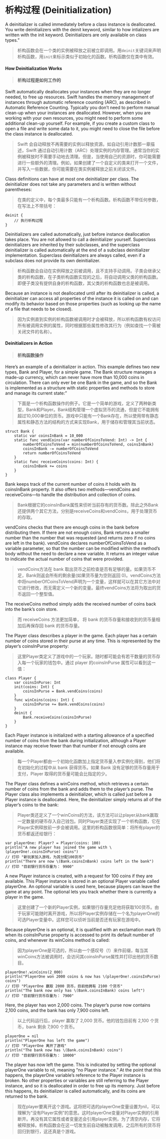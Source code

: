 # 析构过程 (Deinitialization)

A deinitializer is called immediately before a class instance is deallocated. You write deinitializers with the deinit keyword, similar to how intializers are written with the init keyword. Deinitializers are only available on class types.”

> 析构函数会在一个类的实例被释放之前被立即调用。用`deinit`关键词来声明析构函数，用`init`来标示类似于初始化的函数。析构函数仅在类中有效。

#### How Deinitialization Works

> ####  析构过程是如何工作的

Swift automatically deallocates your instances when they are no longer needed, to free up resources. Swift handles the memory management of instances through automatic reference counting (ARC), as described in Automatic Reference Counting. Typically you don’t need to perform manual clean-up when your instances are deallocated. However, when you are working with your own resources, you might need to perform some additional clean-up yourself. For example, if you create a custom class to open a file and write some data to it, you might need to close the file before the class instance is deallocated.

> Swift 会自动释放不再需要的实例以释放资源。如自动引用计数那一章描述，Swift 通过自动引用计数（ARC）处理实例的内存管理。通常当你的实例被释放时不需要手动地去清理。但是，当使用自己的资源时，你可能需要进行一些额外的清理。例如，如果创建了一个自定义的类来打开一个文件，并写入一些数据，你可能需要在类实例被释放之前关闭该文件。


Class definitions can have at most one deinitializer per class. The deinitializer does not take any parameters and is written without parentheses:

> 在类的定义中，每个类最多只能有一个析构函数。析构函数不带任何参数，在写法上不带括号：

````
deinit {
    // 执行析构过程
}
````


Deinitializers are called automatically, just before instance deallocation takes place. You are not allowed to call a deinitializer yourself. Superclass deinitializers are inherited by their subclasses, and the superclass deinitializer is called automatically at the end of a subclass deinitializer implementation. Superclass deinitializers are always called, even if a subclass does not provide its own deinitializer.


> 析构函数会自动在实例释放之前被调用，且不支持手动调用。子类会继承父类的析构函数，在子类析构函数实现的之后，将自动调用父类的析构函数。即便子类没有提供自身的析构函数，其父类的析构函数也总是被调用。


Because an instance is not deallocated until after its deinitializer is called, a deinitializer can access all properties of the instance it is called on and can modify its behavior based on those properties (such as looking up the name of a file that needs to be closed).

> 因为实例直到实例的析构函数被调用时才会被释放，所以析构函数有权访问所有被调用实例的属性，同时根据那些属性修改其行为（例如查找一个需被关闭文件的名称）。



#### Deinitializers in Action

> #### 析构函数操作


Here’s an example of a deinitializer in action. This example defines two new types, Bank and Player, for a simple game. The Bank structure manages a made-up currency, which can never have more than 10,000 coins in circulation. There can only ever be one Bank in the game, and so the Bank is implemented as a structure with static properties and methods to store and manage its current state:”

> 下面是一个析构函数操作的例子。它是一个简单的游戏，定义了两种新类型，Bank和Player。Bank结构管理一个虚拟货币的流通，但是它不能拥有超过10,000单位的货币。游戏中只能有一个Bank存在，所以使用带有静态属性和静态方法的结构的方式来实现Bank，用于储存和管理其当前状态。


````
struct Bank {
    static var coinsInBank = 10_000
    static func vendCoins(var numberOfCoinsToVend: Int) -> Int {
        numberOfCoinsToVend = min(numberOfCoinsToVend, coinsInBank)
        coinsInBank -= numberOfCoinsToVend
        return numberOfCoinsToVend
    }
    static func receiveCoins(coins: Int) {
        coinsInBank += coins
    }
}
````


Bank keeps track of the current number of coins it holds with its coinsInBank property. It also offers two methods—vendCoins and receiveCoins—to handle the distribution and collection of coins.

> Bank根据它的coinsInBank属性来侦听当前存有的货币数。除此之外Bank还提供两个其它方法，分别是receiveCoins和vendCoins，用于处理货币的存取。



vendCoins checks that there are enough coins in the bank before distributing them. If there are not enough coins, Bank returns a smaller number than the number that was requested (and returns zero if no coins are left in the bank). vendCoins declares numberOfCoinsToVend as a variable parameter, so that the number can be modified within the method’s body without the need to declare a new variable. It returns an integer value to indicate the actual number of coins that were provided.

> vendCoins方法在 bank 取出货币之前检查是否有足够的量。如果货币不足，Bank则返会所有的剩余量(如果货币量为空则返回 0)。vendCoins方法中将numberOfCoinsToVend声明为一个变量，这样就可以在其它方法中对它进行修改，而无需定义一个新的变量。最终vendCoins方法将为取出的货币返回一个整型值。



The receiveCoins method simply adds the received number of coins back into the bank’s coin store.

> 而 receiveCoins 方法更加简单， 将 bank 的货币存量和接收到的货币量相加后再保存回 bank 的货币存量。



The Player class describes a player in the game. Each player has a certain number of coins stored in their purse at any time. This is represented by the player’s coinsInPurse property:

> 这里Player类定义了游戏中的一个玩家。随时都可能会有若干数量的货币存入每一个玩家的钱包中。通过 player 的coinsInPurse 属性可以看到这一值：



````
class Player {
    var coinsInPurse: Int
    init(coins: Int) {
        coinsInPurse = Bank.vendCoins(coins)
    }
    func winCoins(coins: Int) {
        coinsInPurse += Bank.vendCoins(coins)
    }
    deinit {
        Bank.receiveCoins(coinsInPurse)
    }
}
````

Each Player instance is initialized with a starting allowance of a specified number of coins from the bank during initialization, although a Player instance may receive fewer than that number if not enough coins are available.

> 每一个Player都由一个初始化函数加上指定货币量入参实例化得到，他们将在初始化的过程中从 bank 获得货币。如果 Bank 没有足够的货币存量用于支付，Player 取得的货币量可能会比指定的少。



The Player class defines a winCoins method, which retrieves a certain number of coins from the bank and adds them to the player’s purse. The Player class also implements a deinitializer, which is called just before a Player instance is deallocated. Here, the deinitializer simply returns all of the player’s coins to the bank:

> Player类还定义了一个winCoins的方法，该方法可以让player从bank赢取一定数量的硬币存入自己钱包。同时Player类还实现了一个析构函数，它在Player实例释放前一步会被调用。这里的析构函数很简单：将所有player的货币都返还给银行：




````
var playerOne: Player? = Player(coins: 100)
println("A new player has joined the game with \(playerOne!.coinsInPurse) coins")
// 打印 "新玩家加入游戏，为其分配100货币"
println("There are now \(Bank.coinsInBank) coins left in the bank")
// 打印 "目前银行货币存量为： 9900"
````


A new Player instance is created, with a request for 100 coins if they are available. This Player instance is stored in an optional Player variable called playerOne. An optional variable is used here, because players can leave the game at any point. The optional lets you track whether there is currently a player in the game.

> 这里创建了一个新的Player实例，如果银行存量充足他将获取100货币。由于玩家可能随时离开游戏，所以将Player实例存储在一个名为playerOne的可选Player变量中。这样您可以侦听当前是否还有玩家在游戏中。





Because playerOne is an optional, it is qualified with an exclamation mark (!) when its coinsInPurse property is accessed to print its default number of coins, and whenever its winCoins method is called:

> 因为playerOne是可选的，所以由一个感叹号（!）来作前缀，每当其winCoins方法被调用时，会访问其coinsInPurse属性并打印出他的货币数目。





````
playerOne!.winCoins(2_000)
println("PlayerOne won 2000 coins & now has \(playerOne!.coinsInPurse) coins")
// 打印 "PlayerOne 赢取 2000 货币，目前他拥有 2100 个货币"
println("The bank now only has \(Bank.coinsInBank) coins left")
// 打印 "目前银行货币存量为： 7900"
````




Here, the player has won 2,000 coins. The player’s purse now contains 2,100 coins, and the bank has only 7,900 coins left.

> 以上代码运行后，player 赢取了 2,000 货币。他的钱包目前有 2,100 个货币，bank 剩余 7,900 个货币。



````
playerOne = nil
println("PlayerOne has left the game")
// 打印 "PlayerOne 离开了游戏"
println("The bank now has \(Bank.coinsInBank) coins")
// 打印 "目前银行货币存量为： 10000"
````


The player has now left the game. This is indicated by setting the optional playerOne variable to nil, meaning “no Player instance.” At the point that this happens, the playerOne variable’s reference to the Player instance is broken. No other properties or variables are still referring to the Player instance, and so it is deallocated in order to free up its memory. Just before this happens, its deinitializer is called automatically, and its coins are returned to the bank.

> 现在player要离开这个游戏。这将把可选的playerOne变量设置为nil，可以理解为“没有Player实例”的意思。这时playerOne变量对Player实例的引用断开。再没有其它属性或者变量还会引用player实例，为了清空内存，它将被释放掉。析构函数会在这一切发生前自动被触发调用，之后所有的货币将回归到银行，这还真是个游戏。

